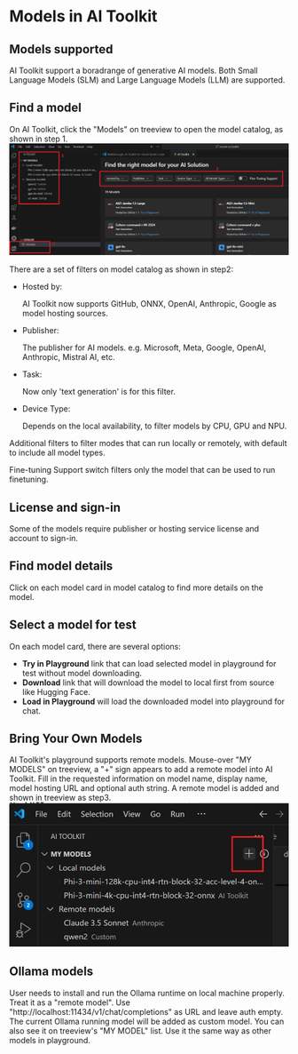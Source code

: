 # Models in AI Toolkit


## Models supported

AI Toolkit support a boradrange of generative AI models. Both Small Language Models (SLM) and Large Language Models (LLM) are supported.


## Find a model

On AI Toolkit, click the "Models" on treeview to open the model catalog, as shown in step 1. 
![alt text](./Images/model_catalog_new.png)

There are a set of filters on model catalog as shown in step2:
- Hosted by:
    
    AI Toolkit now supports GitHub, ONNX, OpenAI, Anthropic, Google as model hosting sources.
- Publisher:
    
    The publisher for AI models. e.g. Microsoft, Meta, Google, OpenAI, Anthropic, Mistral AI, etc.

- Task:

    Now only 'text generation' is for this filter.

- Device Type:

    Depends on the local availability, to filter models by CPU, GPU and NPU.

Additional filters to filter modes that can run locally or remotely, with default to include all model types.

Fine-tuning Support switch filters only the model that can be used to run finetuning.

## License and sign-in

Some of the models require publisher or hosting service license and account to sign-in.

## Find model details

Click on each model card in model catalog to find more details on the model.

## Select a model for test

On each model card, there are several options: 
- **Try in Playground** link that can load selected model in playground for test without model downloading.
- **Download** link that will download the model to local first from source like Hugging Face.
- **Load in Playground** will load the downloaded model into playground for chat.

## Bring Your Own Models

AI Toolkit's playground supports remote models. Mouse-over "MY MODELS" on treeview, a "+" sign appears to add a remote model into AI Toolkit. Fill in the requested information on model name, display name, model hosting URL and optional auth string. A remote model is added and shown in treeview as step3.
![alt text](./Images/byom.png)
## Ollama models

User needs to install and run the Ollama runtime on local machine properly. Treat it as a "remote model". Use "http://localhost:11434/v1/chat/completions" as URL and leave auth empty. The current Ollama running model will be added as custom model. You can also see it on treeview's "MY MODEL" list. Use it the same way as other models in playground.